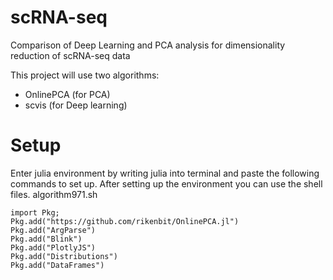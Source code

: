 # scRNA-seq

Comparison of Deep Learning and PCA analysis for dimensionality reduction of scRNA-seq data

This project will use two algorithms:

- OnlinePCA (for PCA)
- scvis (for Deep learning)


# Setup
Enter julia environment by writing julia into terminal and paste the following commands to set up. After setting up the environment you can use the shell files. algorithm971.sh

```
import Pkg;
Pkg.add("https://github.com/rikenbit/OnlinePCA.jl")
Pkg.add("ArgParse")
Pkg.add("Blink")
Pkg.add("PlotlyJS")
Pkg.add("Distributions")
Pkg.add("DataFrames")
```
